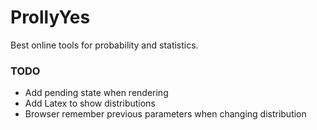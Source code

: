 # ProllyYes

Best online tools for probability and statistics.

### TODO
- Add pending state when rendering
- Add Latex to show distributions
- Browser remember previous parameters when changing distribution